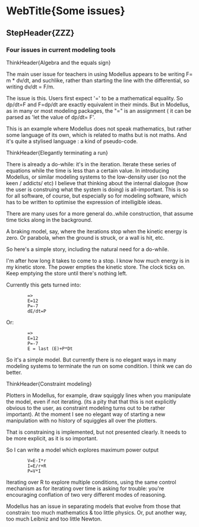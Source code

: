 # WebTitle{Some issues}

## StepHeader{ZZZ}

### Four issues in current modeling tools

ThinkHeader{Algebra and the equals sign}

The main user issue for teachers in using Modellus appears to be writing F= m \* dv/dt, and suchlike, rather than starting the line with the differential, so writing dv/dt = F/m.

The issue is this. Users first expect '=' to be a mathematical equality. So dp/dt=F and F=dp/dt are exactly equivalent in their minds. But in Modellus, as in many or most modeling packages, the "=" is an assignment ( it can be parsed as 'let the value of dp/dt= F'.

This is an example where Modellus does not speak mathematics, but rather some language of its own, which is related to maths but is not maths. And it's quite a stylised language : a kind of pseudo-code.

ThinkHeader{Elegantly terminating a run}

There is already a do-while: it's in the iteration. Iterate these series of equations while the time is less than a certain value. In introducing Modellus, or similar modeling systems to the low-density user (so not the keen / addicts/ etc) I believe that thinking about the internal dialogue (how the user is construing what the system is doing) is all-important. This is so for all software, of course, but especially so for modeling software, which has to be written to optimise the expression of intelligible ideas.

There are many uses for a more general do..while construction, that assume time ticks along in the background.

A braking model, say, where the iterations stop when the kinetic energy is zero. Or parabola, when the ground is struck, or a wall is hit, etc.

So here's a simple story, including the natural need for a do-while.

I'm after how long it takes to come to a stop. I know how much energy is in my kinetic store. The power empties the kinetic store. The clock ticks on. Keep emptying the store until there's nothing left.

Currently this gets turned into:

    		=>
    		E=12
    		P=-7
    		dE/dt=P

Or:

    		=>
    		E=12
    		P=-7
    		E = last (E)+P*Dt

So it's a simple model. But currently there is no elegant ways in many modeling systems to terminate the run on some condition. I think we can do better.

ThinkHeader{Constraint modeling}

Plotters in Modellus, for example, draw squiggly lines when you manipulate the model, even if not iterating. (its a pity that that this is not explicitly obvious to the user, as constraint modeling turns out to be rather important). At the moment I see no elegant way of starting a new manipulation with no history of squiggles all over the plotters.

That is constraining is implemented, but not presented clearly. It needs to be more explicit, as it is so important.

So I can write a model which explores maximum power output

    		V=E-I*r
    		I=E/r+R
    		P=V*I

Iterating over R to explore multiple conditions, using the same control mechanism as for iterating over time is asking for trouble: you're encouraging conflation of two very different modes of reasoning.

Modellus has an issue in separating models that evolve from those that constrain: too much mathematics & too little physics. Or, put another way, too much Leibniz and too little Newton.
